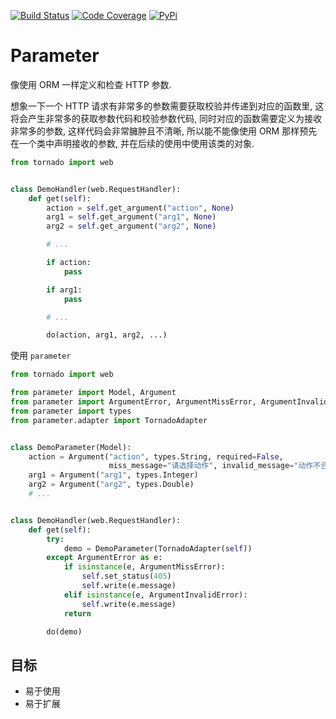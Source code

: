 [![Build Status](https://travis-ci.org/coldnight/parameter.svg?branch=master)](https://travis-ci.org/coldnight/parameter)
[![Code Coverage](https://codecov.io/github/coldnight/parameter/coverage.svg?branch=master)](https://codecov.io/gh/coldnight/parameter)
[![PyPi](https://img.shields.io/pypi/v/parameter.svg)](https://pypi.python.org/pypi/parameter)

# Parameter

像使用 ORM 一样定义和检查 HTTP 参数.

想象一下一个 HTTP 请求有非常多的参数需要获取校验并传递到对应的函数里,
这将会产生非常多的获取参数代码和校验参数代码, 同时对应的函数需要定义为接收非常多的参数,
这样代码会非常臃肿且不清晰, 所以能不能像使用 ORM 那样预先在一个类中声明接收的参数,
并在后续的使用中使用该类的对象.


```python
from tornado import web


class DemoHandler(web.RequestHandler):
    def get(self):
        action = self.get_argument("action", None)
        arg1 = self.get_argument("arg1", None)
        arg2 = self.get_argument("arg2", None)

        # ...

        if action:
            pass

        if arg1:
            pass

        # ...

        do(action, arg1, arg2, ...)

```

使用 `parameter`

```python
from tornado import web

from parameter import Model, Argument
from parameter import ArgumentError, ArgumentMissError, ArgumentInvalidError
from parameter import types
from parameter.adapter import TornadoAdapter


class DemoParameter(Model):
    action = Argument("action", types.String, required=False,
                      miss_message="请选择动作", invalid_message="动作不合法")
    arg1 = Argument("arg1", types.Integer)
    arg2 = Argument("arg2", types.Double)
    # ...


class DemoHandler(web.RequestHandler):
    def get(self):
        try:
            demo = DemoParameter(TornadoAdapter(self))
        except ArgumentError as e:
            if isinstance(e, ArgumentMissError):
                self.set_status(405)
                self.write(e.message)
            elif isinstance(e, ArgumentInvalidError):
                self.write(e.message)
            return

        do(demo)
```


## 目标

- 易于使用
- 易于扩展
